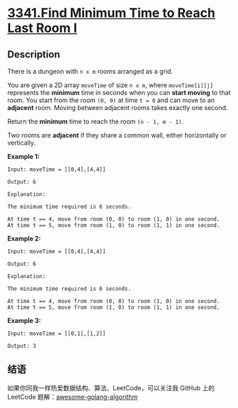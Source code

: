 # [3341.Find Minimum Time to Reach Last Room I][title]

## Description
There is a dungeon with `n x m` rooms arranged as a grid.

You are given a 2D array `moveTime` of size `n x m`, where `moveTime[i][j]` represents the **minimum** time in seconds when you can **start moving** to that room. You start from the room `(0, 0)` at time `t = 0` and can move to an **adjacent** room. Moving between adjacent rooms takes exactly one second.

Return the **minimum** time to reach the room `(n - 1, m - 1)`.

Two rooms are **adjacent** if they share a common wall, either horizontally or vertically.

**Example 1:**

```
Input: moveTime = [[0,4],[4,4]]

Output: 6

Explanation:

The minimum time required is 6 seconds.

At time t == 4, move from room (0, 0) to room (1, 0) in one second.
At time t == 5, move from room (1, 0) to room (1, 1) in one second.
```

**Example 2:**

```
Input: moveTime = [[0,4],[4,4]]

Output: 6

Explanation:

The minimum time required is 6 seconds.

At time t == 4, move from room (0, 0) to room (1, 0) in one second.
At time t == 5, move from room (1, 0) to room (1, 1) in one second.
```

**Example 3:**

```
Input: moveTime = [[0,1],[1,2]]

Output: 3
```

## 结语

如果你同我一样热爱数据结构、算法、LeetCode，可以关注我 GitHub 上的 LeetCode 题解：[awesome-golang-algorithm][me]

[title]: https://leetcode.com/problems/find-minimum-time-to-reach-last-room-i/
[me]: https://github.com/kylesliu/awesome-golang-algorithm
